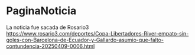 # PaginaNoticia
La noticia fue sacada de Rosario3
https://www.rosario3.com/deportes/Copa-Libertadores-River-empato-sin-goles-con-Barcelona-de-Ecuador-y-Gallardo-asumio-que-falto-contundencia-20250409-0006.html